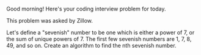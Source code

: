 Good morning! Here's your coding interview problem for today.This problem was asked by Zillow.Let's define a "sevenish" number to be one which is either a power of 7, or thesum of unique powers of 7. The first few sevenish numbers are 1, 7, 8, 49, andso on. Create an algorithm to find the nth sevenish number.